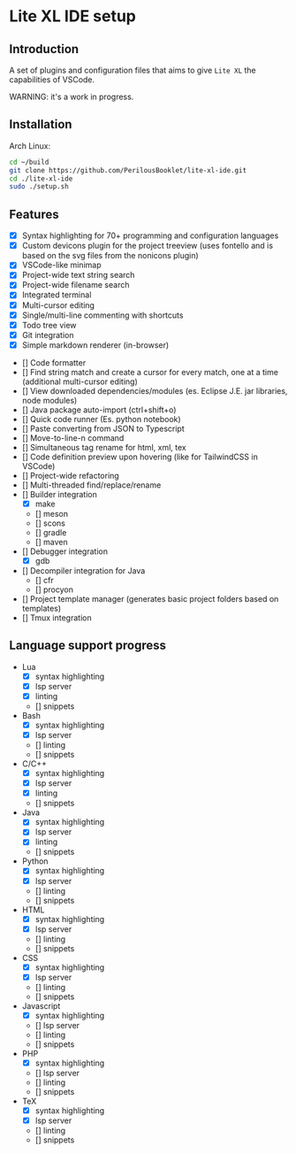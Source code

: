 # Lite XL IDE setup

## Introduction
A set of plugins and configuration files that aims to give `Lite XL` the capabilities of VSCode.

WARNING: it's a work in progress.

## Installation
Arch Linux:
```sh
cd ~/build
git clone https://github.com/PerilousBooklet/lite-xl-ide.git
cd ./lite-xl-ide
sudo ./setup.sh
```

## Features
- [x] Syntax highlighting for 70+ programming and configuration languages
- [x] Custom devicons plugin for the project treeview (uses fontello and is based on the svg files from the nonicons plugin)
- [x] VSCode-like minimap
- [x] Project-wide text string search
- [x] Project-wide filename search
- [x] Integrated terminal
- [x] Multi-cursor editing
- [x] Single/multi-line commenting with shortcuts
- [x] Todo tree view
- [x] Git integration
- [x] Simple markdown renderer (in-browser)
- [] Code formatter
- [] Find string match and create a cursor for every match, one at a time (additional multi-cursor editing)
- [] View downloaded dependencies/modules (es. Eclipse J.E. jar libraries, node modules)
- [] Java package auto-import (ctrl+shift+o)
- [] Quick code runner (Es. python notebook)
- [] Paste converting from JSON to Typescript
- [] Move-to-line-n command
- [] Simultaneous tag rename for html, xml, tex
- [] Code definition preview upon hovering (like for TailwindCSS in VSCode)
- [] Project-wide refactoring
- [] Multi-threaded find/replace/rename
- [] Builder integration
  - [x] make
  - [] meson
  - [] scons
  - [] gradle
  - [] maven
- [] Debugger integration
  - [x] gdb
- [] Decompiler integration for Java
  - [] cfr
  - [] procyon
- [] Project template manager (generates basic project folders based on templates)
- [] Tmux integration

## Language support progress
- Lua
  - [x] syntax highlighting
  - [x] lsp server
  - [x] linting
  - [] snippets
- Bash
  - [x] syntax highlighting
  - [x] lsp server
  - [] linting
  - [] snippets
- C/C++
  - [x] syntax highlighting
  - [x] lsp server
  - [x] linting
  - [] snippets
- Java
  - [x] syntax highlighting
  - [x] lsp server
  - [x] linting
  - [] snippets
- Python
  - [x] syntax highlighting
  - [x] lsp server
  - [] linting
  - [] snippets
- HTML
  - [x] syntax highlighting
  - [x] lsp server
  - [] linting
  - [] snippets
- CSS
  - [x] syntax highlighting
  - [x] lsp server
  - [] linting
  - [] snippets
- Javascript
  - [x] syntax highlighting
  - [] lsp server
  - [] linting
  - [] snippets
- PHP
  - [x] syntax highlighting
  - [] lsp server
  - [] linting
  - [] snippets
- TeX
  - [x] syntax highlighting
  - [x] lsp server
  - [] linting
  - [] snippets
